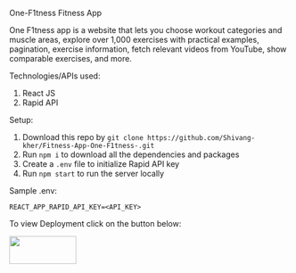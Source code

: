 One-F1tness Fitness App
 
One F1tness app is a website that lets you choose workout categories and muscle areas, explore over 1,000 exercises
with practical examples, pagination, exercise information, fetch relevant videos from
YouTube, show comparable exercises, and more.

Technologies/APIs used:
1. React JS
2. Rapid API

Setup:
1. Download this repo by `git clone https://github.com/Shivang-kher/Fitness-App-One-F1tness-.git`
2. Run `npm i` to download all the dependencies and packages
3. Create a `.env` file to initialize Rapid API key
4. Run `npm start` to run the server locally 

Sample .env:
```
REACT_APP_RAPID_API_KEY=<API_KEY>
```
To view Deployment click on the button below:

<a href="https://6432c7fc5408492bf27a7c73--visionary-brioche-e73695.netlify.app/"><img src="https://upload.wikimedia.org/wikipedia/commons/thumb/9/97/Netlify_logo_%282%29.svg/1200px-Netlify_logo_%282%29.svg.png" width="120px" height="50px">
</a>

